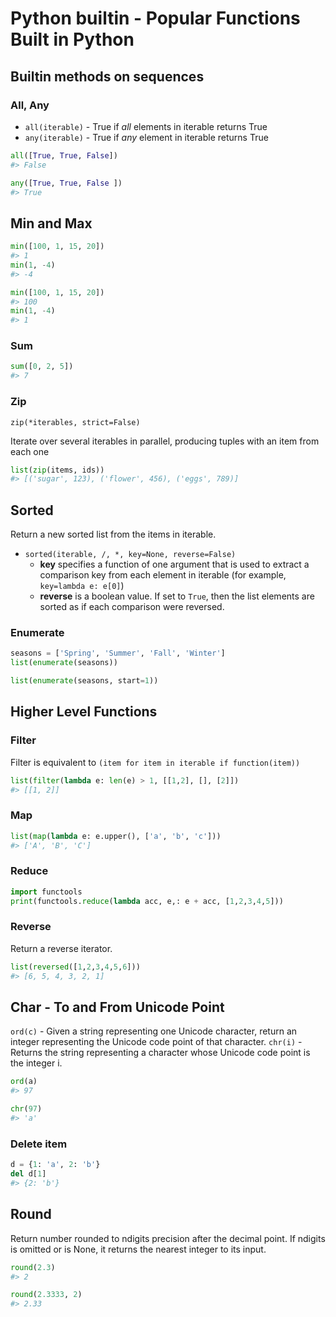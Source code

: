 # Python builtin - Popular Functions Built in Python

## Builtin methods on sequences

### All, Any

- `all(iterable)` - True if *all* elements in iterable returns True
- `any(iterable)` - True if *any* element in iterable returns True

```Python
all([True, True, False])
#> False

any([True, True, False ])
#> True 
```

## Min and Max

```Python
min([100, 1, 15, 20])
#> 1
min(1, -4)
#> -4

min([100, 1, 15, 20])
#> 100
min(1, -4)
#> 1
```

### Sum

```Python
sum([0, 2, 5])
#> 7
```

### Zip

`zip(*iterables, strict=False)`

Iterate over several iterables in parallel, producing tuples with an item from each one

```Python
list(zip(items, ids))
#> [('sugar', 123), ('flower', 456), ('eggs', 789)]
```


## Sorted

Return a new sorted list from the items in iterable.

- `sorted(iterable, /, *, key=None, reverse=False)`
  - **key** specifies a function of one argument that is used to extract a comparison key from each element in iterable (for example, `key=lambda e: e[0]`)
  - **reverse** is a boolean value. If set to `True`, then the list elements are sorted as if each comparison were reversed.

### Enumerate

```Python
seasons = ['Spring', 'Summer', 'Fall', 'Winter']
list(enumerate(seasons))

list(enumerate(seasons, start=1))
```

## Higher Level Functions

### Filter

Filter is equivalent to `(item for item in iterable if function(item))`

```Python
list(filter(lambda e: len(e) > 1, [[1,2], [], [2]])
#> [[1, 2]]
```

### Map

```Python
list(map(lambda e: e.upper(), ['a', 'b', 'c']))
#> ['A', 'B', 'C']
```

### Reduce

```Python
import functools
print(functools.reduce(lambda acc, e,: e + acc, [1,2,3,4,5]))
```

### Reverse

Return a reverse iterator.

```Python
list(reversed([1,2,3,4,5,6]))
#> [6, 5, 4, 3, 2, 1]
```

## Char - To and From Unicode Point

`ord(c)` - Given a string representing one Unicode character, return an integer representing the Unicode code point of that character.
`chr(i)` - Returns the string representing a character whose Unicode code point is the integer i.

```Python
ord(a)
#> 97

chr(97)
#> 'a'
```

### Delete item

```Python
d = {1: 'a', 2: 'b'}
del d[1]
#> {2: 'b'}
```

## Round

Return number rounded to ndigits precision after the decimal point. If ndigits is omitted or is None, it returns the nearest integer to its input.

```Python
round(2.3)
#> 2

round(2.3333, 2)
#> 2.33
```

